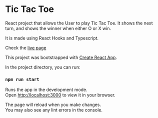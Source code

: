 # Tic Tac Toe

React project that allows the User to play Tic Tac Toe. It shows the next turn, and shows the winner when either O or X win. 

It is made using React Hooks and Typescript.

Check the [live page]( https://mpfranco10.github.io/ticTacToe)

This project was bootstrapped with [Create React App](https://github.com/facebook/create-react-app).

In the project directory, you can run:

### `npm run start`

Runs the app in the development mode.\
Open [http://localhost:3000](http://localhost:3000) to view it in your browser.

The page will reload when you make changes.\
You may also see any lint errors in the console.
